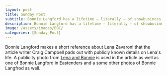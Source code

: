 ```yaml
---
layout: post
title: Sunday Post
subtitle: Bonnie Langford has a lifetime – literally – of showbusiness memories
description: Bonnie Langford has a lifetime – literally – of showbusiness memories.
image: /assets/images/BBC/
categories: [Sunday Post]
---
```


Bonnie Langford makes a short reference about Lena Zavaroni that the article writer Craig Campbell pads out with publicly known details on Lena's life. A publicity photo from [Lena and Bonnie](/london%20weekend%20television/1978/03/26/lena-and-bonnie.html) is used in the article as well as one of Bonnie Langford in Eastenders and a some other photos of Bonnie Langfrod as well.

<div class="iframely-embed"><div class="iframely-responsive" style="padding-bottom: 68.9922%; padding-top: 120px;"><a href="https://www.sundaypost.com/fp/try-to-keep-those-that-you-love-around-you-bonnie-langford-has-some-advice-for-would-be-entertainers/" data-iframely-url="//cdn.iframe.ly/oD0UmrM"></a></div></div><script async src="//cdn.iframe.ly/embed.js" charset="utf-8"></script>
